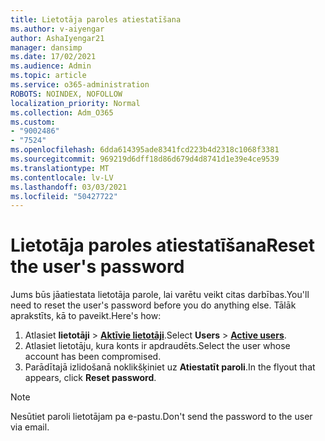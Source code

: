 ```yaml
---
title: Lietotāja paroles atiestatīšana
ms.author: v-aiyengar
author: AshaIyengar21
manager: dansimp
ms.date: 17/02/2021
ms.audience: Admin
ms.topic: article
ms.service: o365-administration
ROBOTS: NOINDEX, NOFOLLOW
localization_priority: Normal
ms.collection: Adm_O365
ms.custom:
- "9002486"
- "7524"
ms.openlocfilehash: 6dda614395ade8341fcd223b4d2318c1068f3381
ms.sourcegitcommit: 969219d6dff18d86d679d4d8741d1e39e4ce9539
ms.translationtype: MT
ms.contentlocale: lv-LV
ms.lasthandoff: 03/03/2021
ms.locfileid: "50427722"
---
```

# <a name="reset-the-users-password"></a><span data-ttu-id="d8c47-102">Lietotāja paroles atiestatīšana</span><span class="sxs-lookup"><span data-stu-id="d8c47-102">Reset the user's password</span></span>

<span data-ttu-id="d8c47-103">Jums būs jāatiestata lietotāja parole, lai varētu veikt citas darbības.</span><span class="sxs-lookup"><span data-stu-id="d8c47-103">You'll need to reset the user's password before you do anything else.</span></span> <span data-ttu-id="d8c47-104">Tālāk aprakstīts, kā to paveikt.</span><span class="sxs-lookup"><span data-stu-id="d8c47-104">Here's how:</span></span>

1. <span data-ttu-id="d8c47-105">Atlasiet **lietotāji**  >  **[Aktīvie lietotāji](https://go.microsoft.com/fwlink/p/?linkid=834822)**.</span><span class="sxs-lookup"><span data-stu-id="d8c47-105">Select **Users** > **[Active users](https://go.microsoft.com/fwlink/p/?linkid=834822)**.</span></span>
1. <span data-ttu-id="d8c47-106">Atlasiet lietotāju, kura konts ir apdraudēts.</span><span class="sxs-lookup"><span data-stu-id="d8c47-106">Select the user whose account has been compromised.</span></span>
1. <span data-ttu-id="d8c47-107">Parādītajā izlidošanā noklikšķiniet uz **Atiestatīt paroli**.</span><span class="sxs-lookup"><span data-stu-id="d8c47-107">In the flyout that appears, click **Reset password**.</span></span>

> [!NOTE]
> <span data-ttu-id="d8c47-108">Nesūtiet paroli lietotājam pa e-pastu.</span><span class="sxs-lookup"><span data-stu-id="d8c47-108">Don't send the password to the user via email.</span></span>
